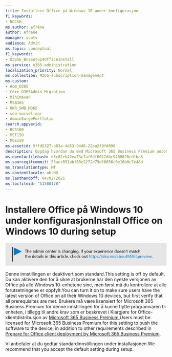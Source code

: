 ```yaml
---
title: Installere Office på Windows 10 under konfigurasjon
f1.keywords:
- NOCSH
ms.author: efrene
author: efrene
manager: scotv
audience: Admin
ms.topic: conceptual
f1_keywords:
- O365E_BCSSetup4OfficeInstall
ms.service: o365-administration
localization_priority: Normal
ms.collection: M365-subscription-management
ms.custom:
- Adm_O365
- Core_O365Admin_Migration
- MiniMaven
- MSB365
- OKR_SMB_M365
- seo-marvel-mar
- AdminSurgePortfolio
search.appverid:
- BCS160
- MET150
- MOE150
ms.assetid: 5ffd5327-a83a-4d53-94d6-22ba2f9fd090
description: Oppdag hvordan du med Microsoft 365 Business Premium automatisk kan sikre at brukerne har den nyeste versjonen av Office på alle Windows 10-enhetene sine.
ms.openlocfilehash: d3c62eb42ea73c7af6df6012dbc9488828cd1ba8
ms.sourcegitcommit: 53acc851abf68e2272e75df0856c0e16b0c7e48d
ms.translationtype: MT
ms.contentlocale: nb-NO
ms.lasthandoff: 04/02/2021
ms.locfileid: "51580178"
---
```

# <a name="install-office-on-windows-10-during-setup"></a><span data-ttu-id="18efa-103">Installere Office på Windows 10 under konfigurasjon</span><span class="sxs-lookup"><span data-stu-id="18efa-103">Install Office on Windows 10 during setup</span></span>

![Banner som peker til https://aka.ms/aboutM365preview .](../media/m365admincenterchanging.png)

<span data-ttu-id="18efa-105">Denne innstillingen er deaktivert som standard.</span><span class="sxs-lookup"><span data-stu-id="18efa-105">This setting is off by default.</span></span> <span data-ttu-id="18efa-106">Du kan aktivere den for å sikre at brukerne har den nyeste versjonen av Office på alle Windows 10-enhetene sine, men først må du kontrollere at alle forutsetningene er oppfylt.</span><span class="sxs-lookup"><span data-stu-id="18efa-106">You can turn it on to make sure users have the latest version of Office on all their Windows 10 devices, but first verify that all prerequisites are met.</span></span> <span data-ttu-id="18efa-107">Brukere må være lisensiert for Microsoft 365 Business Premium for denne innstillingen for å kunne flytte programvaren til enheten, i tillegg til andre krav som er beskrevet i Klargjøre for Office-klientdistribusjon av [Microsoft 365 Business Premium.](prepare-for-office-client-deployment.md)</span><span class="sxs-lookup"><span data-stu-id="18efa-107">Users must be licensed for Microsoft 365 Business Premium for this setting to push the software to the device, in addition to other requirements described in [Prepare for Office client deployment by Microsoft 365 Business Premium](prepare-for-office-client-deployment.md).</span></span>
  
<span data-ttu-id="18efa-108">Vi anbefaler at du godtar standardinnstillingen under installasjonen.</span><span class="sxs-lookup"><span data-stu-id="18efa-108">We recommend that you accept the default setting during setup.</span></span>
